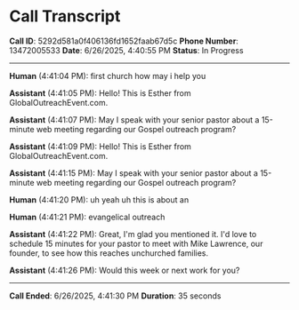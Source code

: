 # Call Transcript
**Call ID**: 5292d581a0f406136fd1652faab67d5c
**Phone Number**: 13472005533
**Date**: 6/26/2025, 4:40:55 PM
**Status**: In Progress

---

**Human** (4:41:04 PM): first church how may i help you

**Assistant** (4:41:05 PM): Hello! This is Esther from GlobalOutreachEvent.com.

**Assistant** (4:41:07 PM):  May I speak with your senior pastor about a 15-minute web meeting regarding our Gospel outreach program?

**Assistant** (4:41:09 PM): Hello! This is Esther from GlobalOutreachEvent.com.

**Assistant** (4:41:15 PM):  May I speak with your senior pastor about a 15-minute web meeting regarding our Gospel outreach program?

**Human** (4:41:20 PM): uh yeah uh this is about an

**Human** (4:41:21 PM): evangelical outreach

**Assistant** (4:41:22 PM): Great, I'm glad you mentioned it. I'd love to schedule 15 minutes for your pastor to meet with Mike Lawrence, our founder, to see how this reaches unchurched families.

**Assistant** (4:41:26 PM):  Would this week or next work for you?


---

**Call Ended**: 6/26/2025, 4:41:30 PM
**Duration**: 35 seconds

